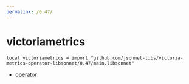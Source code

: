 ```yaml
---
permalink: /0.47/
---
```


# victoriametrics

```jsonnet
local victoriametrics = import "github.com/jsonnet-libs/victoria-metrics-operator-libsonnet/0.47/main.libsonnet"
```



* [operator](operator/index.md)